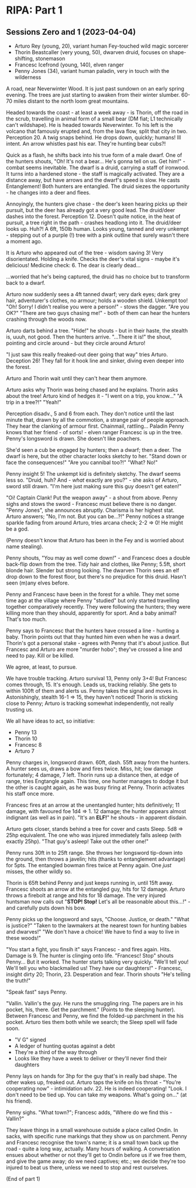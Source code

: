 # RIPA: Part 1
## Sessions Zero and 1 (2023-04-04)

* Arturo Rey (young, 20), variant human Fey-touched wild magic sorcerer
* Thorin Beastcaller (very young, 50), dwarven druid, focuses on shape-shifting, stonemason
* Francesc Icefrond (young, 140), elven ranger
* Penny Jones (34), variant human paladin, very in touch with the wilderness

A road, near Neverwinter Wood. It is just past sundown on an early spring evening. The trees are just starting to awaken from their winter slumber. 60-70 miles distant to the north loom great mountains.

Headed towards the coast - at least a week away - is Thorin, off the road in the scrub, travelling in animal form of a small bear (DM fiat; L1 technically can't wildshape). He is headed towards Neverwinter. To his left is the volcano that famously erupted and, from the lava flow, split that city in two. Perception 20. A twig snaps behind. He drops down, quickly; humans! Ill intent. An arrow whistles past his ear. They're hunting bear cubs?!

Quick as a flash, he shifts back into his true form of a male dwarf. One of the hunters shouts, "Oh! It's not a bear... He's gonna tell on us. Get him!" - combat seems inevitable. The dwarf is a druid, carrying a staff of ironwood. It turns into a hardened stone - the staff is magically activated. They are a distance away, but have arrows and the dwarf's speed is slow. He casts Entanglement! Both hunters are entangled. The druid siezes the opportunity - he changes into a deer and flees.

Annoyingly, the hunters give chase - the deer's keen hearing picks up their pursuit, but the deer has already got a very good lead. The druid/deer dashes into the forest. Perception 12. Doesn't quite notice, in the heat of pursuit, a tree right in the path - crashes headlong into it. The druid/deer looks up. Huh?! A 6ft, 150lb human. Looks young, tanned and very unkempt - stepping out of a purple (!) tree with a pink outline that surely wasn't there a moment ago.

It is Arturo who appeared out of the tree - wisdom saving 3! Very disorientated. Holding a knife. Checks the deer's vital signs - maybe it's delicious! Medicine check: 6. The dear is clearly dead...

...worried that he's being captured, the druid has no choice but to transform back to a dwarf.

Arturo now suddenly sees a 4ft tanned dwarf; very dark eyes; dark grey hair, adventurer's clothes, no armour; holds a wooden shield. Unkempt too! "Oh! Sorry! I didn't realise you were a person!" - stows the dagger. "Are you OK?" "There are two guys chasing me!" - both of them can hear the hunters crashing through the woods now.

Arturo darts behind a tree. "Hide!" he shouts - but in their haste, the stealth is, uuuh, not good. Then the hunters arrive. "...There it is!" the shout, pointing and circle around - but they circle around Arturo!

"I just saw this really freaked-out deer going that way" tries Arturo. Deception 26! They fall for it hook line and sinker, diving even deeper into the forest.

Arturo and Thorin wait until they can't hear them anymore.

Arturo asks why Thorin was being chased and he explains. Thorin asks about the tree! Arturo kind of hedges it - "I went on a trip, you know..." "A trip in a tree?!" "Yeah!"

Perception disadv., 5 and 6 from each. They don't notice until the last minute that, drawn by all the commotion, a strange pair of people approach. They hear the clanking of armour first. Chainmail, rattling... Paladin Penny knows that her friend - of sorts! - elven ranger Francesc is up in the tree. Penny's longsword is drawn. She doesn't like poachers.

She'd seen a cub be engaged by hunters; then a dwarf; then a deer. The dwarf is here, but the other character looks sketchy to her. "Stand down or face the consequences!" "Are you cannibal too?!" "What? No!"

Penny insight 5! The unkempt kid is definitely sketchy. The dwarf seems less so. "Druid, huh? And - *what* exactly are you?" - she asks of Arturo, sword still drawn. "I'm here just making sure this guy doesn't get eaten!"

"Oi! Captain Clank! Put the weapon away" - a shout from above. Penny sighs and stows the sword - Francesc must believe there is no danger. "Penny Jones", she announces abruptly. Charisma is her highest stat. Arturo answers; "No, I'm not. But you can be...?!" Penny notices a strange sparkle fading from around Arturo, tries arcana check; 2-2 => 0! He might be a god.

(Penny doesn't know that Arturo has been in the Fey and is worried about name stealing).

Penny shouts, "You may as well come down!" - and Francesc does a double back-flip down from the tree. Tidy hair and clothes, like Penny; 5.5ft, short blonde hair. Slender but strong looking. The dwarven Thorin sees an elf drop down to the forest floor, but there's no prejudice for this druid. Hasn't seen (m)any elves before.

Penny and Francesc have been in the forest for a while. They met some time ago at the village where Penny "studied" but only started travelling together comparatively recently. They were following the hunters; they were killing more than they should, apparently for sport. And a baby animal? That's too much.

Penny says to Francesc that the hunters have crossed a line - hunting a baby. Thorin points out that thay hunted him even when he was a dwarf. Thorin's got a personal stake - agrees with Penny that it's about justice. But Francesc and Arturo are more "murder hobo"; they've crossed a line and need to pay. Kill or be killed.

We agree, at least, to pursue.

We have trouble tracking. Arturo survival 13, Penny only 3+4! But Francesc comes through, 15. It's enough. Leads us, tracking reliably. She gets to within 100ft of them and alerts us. Penny takes the signal and moves in. Astonishingly, stealth 16-1 => 15, they haven't noticed! Thorin is sticking close to Penny; Arturo is tracking somewhat independently, not really trusting us.

We all have ideas to act, so initiative:

* Penny 13
* Thorin 10
* Francesc 8
* Arturo 7

Penny charges in, longsword drawn. 60ft, dash. 55ft away from the hunters. A hunter sees us, draws a bow and fires twice. Miss, hit; low damage fortunately; 4 damage, 7 left. Thorin runs up a distance then, at edge of range, tries Engtangle again. This time, one hunter manages to dodge it but the other is caught again, as he was busy firing at Penny. Thorin activates his staff once more.

Francesc fires at an arrow at the unentangled hunter; hits definitively; 11 damage, with favoured foe 1d4 => 1. 12 damage; the hunter appears almost indignant (as well as in pain). "It's an **ELF!**" he shouts - in apparent disdain.

Arturo gets closer, stands behind a tree for cover and casts Sleep. 5d8 => 25hp equivalent. The one who was injured immediately falls asleep (with exactly 25hp). "That guy's asleep! Take out the other one!"

Penny runs 30ft in to 25ft range. She throws her longsword tip-down into the ground, then throws a javelin; hits (thanks to entanglement advantage) for 5pts. The entangled bowman fires twice at Penny again. One *just* misses, the other wildly so.

Thorin is 65ft behind Penny and just keeps running in, until 15ft away. Francesc shoots an arrow at the entangled guy, hits for 12 damage. Arturo throws a firebolt at range and hits for 18 damage. The very injured huntsman now calls out "**STOP! Stop!** Let's all be reasonable about this...!" - and carefully puts down his bow.

Penny picks up the longsword and says, "Choose. Justice, or death." "What is justice?" "Taken to the lawmakers at the nearest town for hunting babies and dwarves!" "We don't have a choice! We have to find a way to live in these woods!"

"You start a fight, you finsih it" says Francesc - and fires again. Hits. Damage is 9. The hunter is clinging onto life. "Francesc! Stop" shouts Penny... But it worked. The hunter starts talking very quickly. "We'll tell you! We'll tell you who blackmailed us! They have our daughters!" - Francesc, insight dirty 20; Thorin, 23. Desperation and fear. Thorin shouts "He's telling the truth!"

"Speak fast" says Penny.

"Vallin. Vallin's the guy. He runs the smuggling ring. The papers are in his pocket, his, there. Get the parchment." (Points to the sleeping hunter). Between Francesc and Penny, we find the folded-up parchment in the his pocket. Arturo ties them both while we search; the Sleep spell will fade soon.

* "V G" signed
* A ledger of hunting quotas against a debt
* They're a third of the way through
* Looks like they have a week to deliver or they'll never find their daughters

Penny lays on hands for 3hp for the guy that's in really bad shape. The other wakes up, freaked out. Arturo taps the knife on his throat - "You're cooperating now" - intimidation adv. 22. He is indeed cooperating! "Look. I don't need to be tied up. You can take my weapons. What's going on..." (at his friend).

Penny sighs. "What town?"; Francesc adds, "Where do we find this - Vallin?"

They leave things in a small warehouse outside a place called Ondin. In sacks, with specific rune markings that they show us on parchment. Penny and Francesc recognise the town's name; it is a small town back up the road - quite a long way, actually. Many hours of walking. A conversation ensues about whether or not they'll get to Ondin before us if we free them, and give the game away; do we need captives; etc.; we decide they're too injured to beat us there, unless we need to stop and rest ourselves.

(End of part 1)
